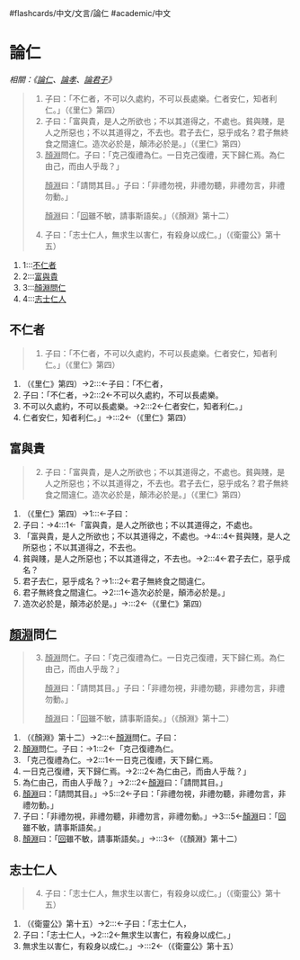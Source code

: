 #flashcards/中文/文言/論仁 #academic/中文

# 論仁
_相關：《[論仁](論仁.md)、[論孝](論孝.md)、[論君子](論君子.md)》_

> 1. 子曰：「不仁者，不可以久處約，不可以長處樂。仁者安仁，知者利仁。」（《里仁》第四）
> 2. 子曰：「富與貴，是人之所欲也；不以其道得之，不處也。貧與賤，是人之所惡也；不以其道得之，不去也。君子去仁，惡乎成名？君子無終食之間違仁。造次必於是，顛沛必於是。」（《里仁》第四）
> 3. <u>顏淵</u>問仁。子曰：「克己復禮為仁。一日克己復禮，天下歸仁焉。為仁由己，而由人乎哉？」<p/><u>顏淵</u>曰：「請問其目。」子曰：「非禮勿視，非禮勿聽，非禮勿言，非禮勿動。」<p/><u>顏淵</u>曰：「<u>回</u>雖不敏，請事斯語矣。」（《顏淵》第十二）
> 4. 子曰：「志士仁人，無求生以害仁，有殺身以成仁。」（《衛靈公》第十五）
1. 1:::[不仁者](#不仁者) <!--SR:!2022-07-24,119,250!2022-08-06,48,225-->
2. 2:::[富與貴](#富與貴) <!--SR:!2022-07-30,89,220!2022-09-23,169,277-->
3. 3:::[顏淵問仁](#u%20顏淵%20u%20問仁) <!--SR:!2022-11-27,190,240!2022-10-26,169,237-->
4. 4:::[志士仁人](#志士仁人) <!--SR:!2022-09-18,139,217!2022-11-05,199,275-->

## 不仁者
> 1. 子曰：「不仁者，不可以久處約，不可以長處樂。仁者安仁，知者利仁。」（《里仁》第四）
1. （《里仁》第四）→2:::←子曰：「不仁者， <!--SR:!2022-12-22,226,278!2022-11-16,186,250-->
2. 子曰：「不仁者，→2:::2←不可以久處約，不可以長處樂。 <!--SR:!2022-08-23,124,218!2022-10-03,164,257-->
3. 不可以久處約，不可以長處樂。→2:::2←仁者安仁，知者利仁。」 <!--SR:!2023-03-31,285,270!2022-07-08,95,270-->
4. 仁者安仁，知者利仁。」→:::2←（《里仁》第四） <!--SR:!2022-12-14,201,245!2022-07-20,122,260-->

## 富與貴
> 2. 子曰：「富與貴，是人之所欲也；不以其道得之，不處也。貧與賤，是人之所惡也；不以其道得之，不去也。君子去仁，惡乎成名？君子無終食之間違仁。造次必於是，顛沛必於是。」（《里仁》第四）
1. （《里仁》第四）→1:::←子曰： <!--SR:!2022-10-12,206,310!2022-09-23,148,237-->
2. 子曰：→4:::1←「富與貴，是人之所欲也；不以其道得之，不處也。 <!--SR:!2022-08-15,133,250!2022-07-24,135,304-->
3. 「富與貴，是人之所欲也；不以其道得之，不處也。→4:::4←貧與賤，是人之所惡也；不以其道得之，不去也。 <!--SR:!2022-11-23,234,300!2023-02-01,250,275-->
4. 貧與賤，是人之所惡也；不以其道得之，不去也。→2:::4←君子去仁，惡乎成名？ <!--SR:!2022-07-11,22,223!2023-02-11,237,242-->
5. 君子去仁，惡乎成名？→1:::2←君子無終食之間違仁。 <!--SR:!2022-10-31,175,250!2022-07-11,117,262-->
6. 君子無終食之間違仁。→2:::1←造次必於是，顛沛必於是。」 <!--SR:!2022-10-10,165,250!2023-03-06,260,270-->
7. 造次必於是，顛沛必於是。」→:::2←（《里仁》第四） <!--SR:!2022-08-10,88,217!2022-08-05,47,215-->

## <u>顏淵</u>問仁
> 3. <u>顏淵</u>問仁。子曰：「克己復禮為仁。一日克己復禮，天下歸仁焉。為仁由己，而由人乎哉？」<p/><u>顏淵</u>曰：「請問其目。」子曰：「非禮勿視，非禮勿聽，非禮勿言，非禮勿動。」<p/><u>顏淵</u>曰：「<u>回</u>雖不敏，請事斯語矣。」（《顏淵》第十二）
1. （《顏淵》第十二）→2:::←<u>顏淵</u>問仁。子曰： <!--SR:!2022-07-27,134,290!2022-07-19,122,265-->
2. <u>顏淵</u>問仁。子曰：→1:::2←「克己復禮為仁。 <!--SR:!2022-07-22,81,205!2022-10-05,108,235-->
3. 「克己復禮為仁。→2:::1←一日克己復禮，天下歸仁焉。 <!--SR:!2022-07-17,115,248!2022-08-30,156,282-->
4. 一日克己復禮，天下歸仁焉。→2:::2←為仁由己，而由人乎哉？」 <!--SR:!2023-02-07,233,237!2022-10-12,158,237-->
5. 為仁由己，而由人乎哉？」→2:::2←<u>顏淵</u>曰：「請問其目。」 <!--SR:!2022-06-26,103,255!2022-09-24,97,230-->
6. <u>顏淵</u>曰：「請問其目。」→5:::2←子曰：「非禮勿視，非禮勿聽，非禮勿言，非禮勿動。」 <!--SR:!2023-02-08,234,243!2023-03-11,263,255-->
7. 子曰：「非禮勿視，非禮勿聽，非禮勿言，非禮勿動。」→3:::5←<u>顏淵</u>曰：「<u>回</u>雖不敏，請事斯語矣。」 <!--SR:!2022-08-11,127,246!2022-08-18,96,215-->
8. <u>顏淵</u>曰：「<u>回</u>雖不敏，請事斯語矣。」→:::3←（《顏淵》第十二） <!--SR:!2022-10-04,178,283!2023-02-09,235,238-->

## 志士仁人
> 4. 子曰：「志士仁人，無求生以害仁，有殺身以成仁。」（《衛靈公》第十五）
1. （《衛靈公》第十五）→2:::←子曰：「志士仁人， <!--SR:!2023-01-24,248,285!2022-06-27,8,250-->
2. 子曰：「志士仁人，→2:::2←無求生以害仁，有殺身以成仁。」 <!--SR:!2022-08-10,129,248!2022-07-04,15,250-->
3. 無求生以害仁，有殺身以成仁。」→:::2←（《衛靈公》第十五） <!--SR:!2022-07-03,103,243!2022-07-06,109,257-->
